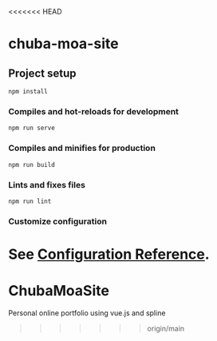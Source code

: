 <<<<<<< HEAD

# chuba-moa-site

## Project setup

```
npm install
```

### Compiles and hot-reloads for development

```
npm run serve
```

### Compiles and minifies for production

```
npm run build
```

### Lints and fixes files

```
npm run lint
```

### Customize configuration

# See [Configuration Reference](https://cli.vuejs.org/config/).

# ChubaMoaSite

Personal online portfolio using vue.js and spline

> > > > > > > origin/main


